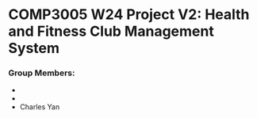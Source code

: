 # COMP3005 W24 Project V2: Health and Fitness Club Management System

### Group Members:
  - 
  - 
  - Charles Yan
